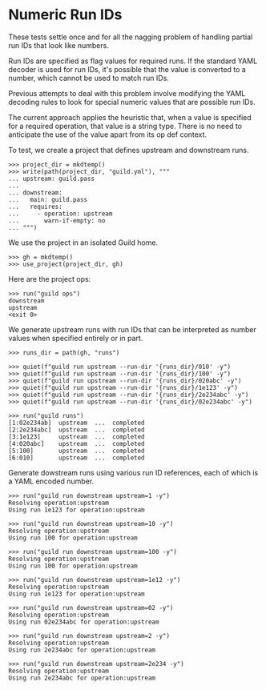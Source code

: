 # Numeric Run IDs

These tests settle once and for all the nagging problem of handling
partial run IDs that look like numbers.

Run IDs are specified as flag values for required runs. If the
standard YAML decoder is used for run IDs, it's possible that the
value is converted to a number, which cannot be used to match run IDs.

Previous attempts to deal with this problem involve modifying the YAML
decoding rules to look for special numeric values that are possible
run IDs.

The current approach applies the heuristic that, when a value is
specified for a required operation, that value is a string type. There
is no need to anticipate the use of the value apart from its op def
context.

To test, we create a project that defines upstream and downstream
runs.

    >>> project_dir = mkdtemp()
    >>> write(path(project_dir, "guild.yml"), """
    ... upstream: guild.pass
    ...
    ... downstream:
    ...   main: guild.pass
    ...   requires:
    ...     - operation: upstream
    ...       warn-if-empty: no
    ... """)

We use the project in an isolated Guild home.

    >>> gh = mkdtemp()
    >>> use_project(project_dir, gh)

Here are the project ops:

    >>> run("guild ops")
    downstream
    upstream
    <exit 0>

We generate upstream runs with run IDs that can be interpreted as
number values when specified entirely or in part.

    >>> runs_dir = path(gh, "runs")

    >>> quiet(f"guild run upstream --run-dir '{runs_dir}/010' -y")
    >>> quiet(f"guild run upstream --run-dir '{runs_dir}/100' -y")
    >>> quiet(f"guild run upstream --run-dir '{runs_dir}/020abc' -y")
    >>> quiet(f"guild run upstream --run-dir '{runs_dir}/1e123' -y")
    >>> quiet(f"guild run upstream --run-dir '{runs_dir}/2e234abc' -y")
    >>> quiet(f"guild run upstream --run-dir '{runs_dir}/02e234abc' -y")

    >>> run("guild runs")
    [1:02e234ab]  upstream  ...  completed
    [2:2e234abc]  upstream  ...  completed
    [3:1e123]     upstream  ...  completed
    [4:020abc]    upstream  ...  completed
    [5:100]       upstream  ...  completed
    [6:010]       upstream  ...  completed

Generate dowstream runs using various run ID references, each of which
is a YAML encoded number.

    >>> run("guild run downstream upstream=1 -y")
    Resolving operation:upstream
    Using run 1e123 for operation:upstream

    >>> run("guild run downstream upstream=10 -y")
    Resolving operation:upstream
    Using run 100 for operation:upstream

    >>> run("guild run downstream upstream=100 -y")
    Resolving operation:upstream
    Using run 100 for operation:upstream

    >>> run("guild run downstream upstream=1e12 -y")
    Resolving operation:upstream
    Using run 1e123 for operation:upstream

    >>> run("guild run downstream upstream=02 -y")
    Resolving operation:upstream
    Using run 02e234abc for operation:upstream

    >>> run("guild run downstream upstream=2 -y")
    Resolving operation:upstream
    Using run 2e234abc for operation:upstream

    >>> run("guild run downstream upstream=2e234 -y")
    Resolving operation:upstream
    Using run 2e234abc for operation:upstream
